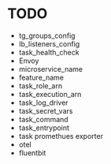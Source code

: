 # TODO

- tg_groups_config
- lb_listeners_config
- task_health_check
- Envoy
- microservice_name
- feature_name
- task_role_arn
- task_execution_arn
- task_log_driver
- task_secret_vars
- task_command
- task_entrypoint
- task promethues exporter
- otel
- fluentbit
